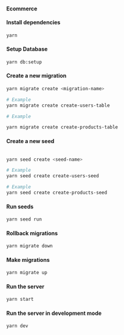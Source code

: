 #### Ecommerce

#### Install dependencies

```bash
yarn
```

#### Setup Database

```bash
yarn db:setup
```

#### Create a new migration

```bash
yarn migrate create <migration-name>

# Example
yarn migrate create create-users-table

# Example

yarn migrate create create-products-table
```

#### Create a new seed

```bash

yarn seed create <seed-name>

# Example
yarn seed create create-users-seed

# Example
yarn seed create create-products-seed
```

#### Run seeds

```bash
yarn seed run
```

#### Rollback migrations

```bash
yarn migrate down
```

#### Make migrations

```bash
yarn migrate up
```

#### Run the server

```bash
yarn start
```

#### Run the server in development mode

```bash
yarn dev
```
